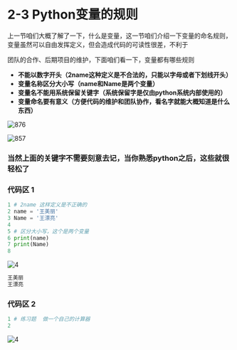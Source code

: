 # 2-3 Python变量的规则
上一节咱们大概了解了一下，什么是变量，这一节咱们介绍一下变量的命名规则， 变量虽然可以自由发挥定义，但会造成代码的可读性很差，不利于

团队的合作、后期项目的维护，下面咱们看一下，变量都有哪些规则

- **不能以数字开头（2name这种定义是不合法的，只能以字母或者下划线开头）**
- **变量名称区分大小写（name和Name是两个变量）**
- **变量名不能用系统保留关键字（系统保留字是仅由python系统内部使用的）**
- **变量命名要有意义（方便代码的维护和团队协作，看名字就能大概知道是什么东西）**

![876](https://user-images.githubusercontent.com/103555341/163678531-d873d36e-74de-4883-8e2b-1af0ec2c4e59.jpg)

![857](https://user-images.githubusercontent.com/103555341/163678640-856e65cf-40c3-42a9-ac7a-9ac4c0aaa1e1.jpg)
### 当然上面的关键字不需要刻意去记，当你熟悉python之后，这些就很轻松了
### 代码区 1
```python
1 # 2name 这样定义是不正确的
2 name = '王美丽'
3 Name = '王漂亮'
4 
5 # 区分大小写，这个是两个变量
6 print(name)
7 print(Name)
8 
```
![4](https://user-images.githubusercontent.com/103555341/163546933-bee710b5-943e-454e-b00d-922d2b897614.jpg)
```python
王美丽
王漂亮
```
### 代码区 2
```python
1 # 练习题  做一个自己的计算器
2 
```
![4](https://user-images.githubusercontent.com/103555341/163546933-bee710b5-943e-454e-b00d-922d2b897614.jpg)

